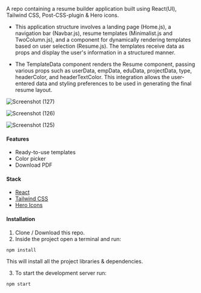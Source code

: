 
A repo containing a resume builder application built using React(UI), Tailwind CSS, Post-CSS-plugin & Hero icons.

- This application structure involves a landing page (Home.js), a navigation bar (Navbar.js), resume templates (Minimalist.js and TwoColumn.js), and a component for dynamically rendering templates based on user selection (Resume.js). The templates receive data as props and display the user's information in a structured manner.

- The TemplateData component renders the Resume component, passing various props such as userData, empData, eduData, projectData, type, headerColor, and headerTextColor.
This integration allows the user-entered data and styling preferences to be used in generating the final resume layout.
  
![Screenshot (127)](https://github.com/Marx-wrld/Resume-Builder/assets/105711066/5d9ceed1-368e-46e6-b243-4530f8fb7b5a)

![Screenshot (126)](https://github.com/Marx-wrld/Resume-Builder/assets/105711066/4e83089f-0cfa-408c-9d50-8b40937e2202)

![Screenshot (125)](https://github.com/Marx-wrld/Resume-Builder/assets/105711066/2137b0fe-e4de-4959-95ee-14d04a93b0f6)

#### Features
* Ready-to-use templates 
* Color picker
* Download PDF 


#### Stack
* [React](https://reactjs.org)
* [Tailwind CSS](https://tailwindcss.com/)
* [Hero Icons](https://heroicons.com/)

#### Installation
1. Clone / Download this repo.
2. Inside the project open a terminal and run:
```
npm install
```
This will install all the project libraries & dependencies.

3. To start the development server run:
```bash
npm start
```
